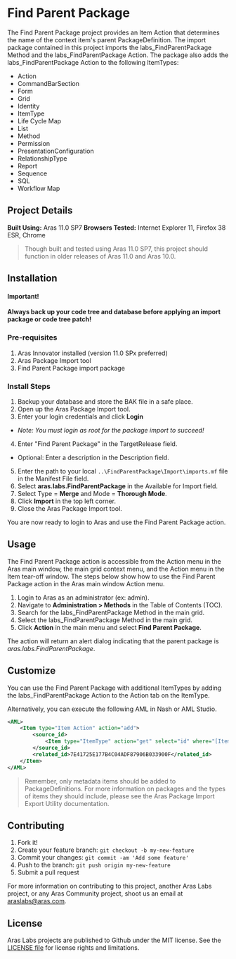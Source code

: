 # Find Parent Package

The Find Parent Package project provides an Item Action that determines the name of the context item's parent PackageDefinition. The import package contained in this project imports the labs_FindParentPackage Method and the labs_FindParentPackage Action. The package also adds the labs_FindParentPackage Action to the following ItemTypes:

* Action
* CommandBarSection
* Form
* Grid
* Identity
* ItemType
* Life Cycle Map
* List
* Method
* Permission
* PresentationConfiguration
* RelationshipType
* Report
* Sequence
* SQL
* Workflow Map

## Project Details

**Built Using:** Aras 11.0 SP7
**Browsers Tested:** Internet Explorer 11, Firefox 38 ESR, Chrome

> Though built and tested using Aras 11.0 SP7, this project should function in older releases of Aras 11.0 and Aras 10.0.

## Installation

#### Important!
**Always back up your code tree and database before applying an import package or code tree patch!**

### Pre-requisites

1. Aras Innovator installed (version 11.0 SPx preferred)
2. Aras Package Import tool
3. Find Parent Package import package

### Install Steps

1. Backup your database and store the BAK file in a safe place.
2. Open up the Aras Package Import tool.
3. Enter your login credentials and click **Login**
  * _Note: You must login as root for the package import to succeed!_
4. Enter "Find Parent Package" in the TargetRelease field.
  * Optional: Enter a description in the Description field.
5. Enter the path to your local `..\FindParentPackage\Import\imports.mf` file in the Manifest File field.
6. Select **aras.labs.FindParentPackage** in the Available for Import field.
7. Select Type = **Merge** and Mode = **Thorough Mode**.
8. Click **Import** in the top left corner.
9. Close the Aras Package Import tool.

You are now ready to login to Aras and use the Find Parent Package action.

## Usage

The Find Parent Package action is accessible from the Action menu in the Aras main window, the main grid context menu, and the Action menu in the Item tear-off window. The steps below show how to use the Find Parent Package action in the Aras main window Action menu.

1. Login to Aras as an administrator (ex: admin).
2. Navigate to **Administration > Methods** in the Table of Contents (TOC).
3. Search for the labs_FindParentPackage Method in the main grid.
4. Select the labs_FindParentPackage Method in the main grid.
5. Click **Action** in the main menu and select **Find Parent Package**.

The action will return an alert dialog indicating that the parent package is *aras.labs.FindParentPackage*.

## Customize

You can use the Find Parent Package with additional ItemTypes by adding the labs_FindParentPackage Action to the Action tab on the ItemType.

Alternatively, you can execute the following AML in Nash or AML Studio.

```xml
<AML>
	<Item type="Item Action" action="add">
		<source_id>
			<Item type="ItemType" action="get" select="id" where="[ItemType].name='YourItemTypeHere'" />
		</source_id>
		<related_id>7E41725E177B4C04ADF87906B033900F</related_id>
	</Item>
</AML>
```
> Remember, only metadata items should be added to PackageDefinitions.
>For more information on packages and the types of items they should include, please see the Aras Package Import Export Utility documentation.

## Contributing

1. Fork it!
2. Create your feature branch: `git checkout -b my-new-feature`
3. Commit your changes: `git commit -am 'Add some feature'`
4. Push to the branch: `git push origin my-new-feature`
5. Submit a pull request

For more information on contributing to this project, another Aras Labs project, or any Aras Community project, shoot us an email at araslabs@aras.com.

## License

Aras Labs projects are published to Github under the MIT license. See the [LICENSE file](./LICENSE.md) for license rights and limitations.
